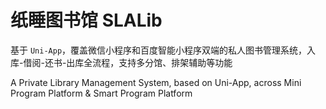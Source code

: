 # 纸睡图书馆 SLALib
基于 `Uni-App`，覆盖微信小程序和百度智能小程序双端的私人图书管理系统，入库-借阅-还书-出库全流程，支持多分馆、排架辅助等功能

A Private Library Management System, based on Uni-App, across Mini Program Platform &amp; Smart Program Platform
